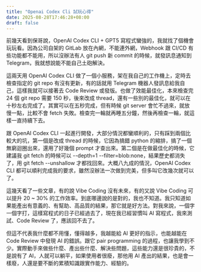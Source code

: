 ```yaml
---
title: "Openai Codex Cli 試玩心得"
date: 2025-08-28T17:46:28+08:00
draft: false
---
```

前幾天看到保哥說，OpenAI Codex CLI + GPT5 寫程式蠻強的，我就找了個機會玩玩看。因為公司自架的 GitLab 放在內網，不能連外網，Webhook 跟 CI/CD 有些功能都不能用，所以沒辦法有人 git push 新 commit 的時候，就發訊息通知到 Telegram，我就想說能不能自己土砲解決。

<!--more-->

這兩天用 OpenAI Codex CLI 做了一個小服務，架在我自己的工作機上，定時去檢查指定的 git repo 有沒有更新，有的話就用 Telegram 機器人發訊息給我自己，這樣我就可以接著去 Code Review 或發版。也做了效能最佳化，本來檢查完 24 個 git repo 需要 150 秒，後來改成 thread，還有一些別的最佳化，就可以在十秒左右完成了。其實可以在五秒完成，但有時候 git server 會忙不過來，就放慢一點，比較不會 fetch 失敗。檢查完一輪就再睡五分鐘，然後再檢查一輪，就這樣一直持續下去。

跟 OpenAI Codex CLI 一起進行開發，大部分情況都蠻順利的，只有踩到兩個比較大的坑，第一個是改成 thread 的時候，它因為搞錯 python 的縮排，搞了一個無窮迴圈出來，還用了好幾個 prompt 才查出來。第二個是在做最佳化的時候，它建議我 git fetch 的時候可以 --depth=1 --filter=blob:none，結果歷史都消失了，用 git fetch --unshallow 才都找回來。大概八九成的情況，OpenAI Codex CLI 都可以順利完成我的要求，雖然沒辦法一次做到完美，但多叫它改幾次就可以了。

這幾天看了一些文章，有的說 Vibe Coding 沒有未來，有的又說 Vibe Coding 可以提升 20 ~ 30% 的工作效率。到底哪邊說的是對的，我也不知道。我只知道如果能產出有意義的、有幫助、高品質的結果，那它就是好方法。對我來說，一個字一個字打，這樣寫程式的日子已經過去了，現在我已經習慣叫 AI 寫程式，我來測試、Code Review 了，應該回不去了。

但這不代表我什麼都不用懂，懂得越多，我越能給 AI 更好的指示，也能越能在 Code Review 中發現 AI 的錯誤。跟它 pair programming 的過程，也讓我學到不少。實際動手來做些什麼、產出些什麼、解決些問題，這些能力還是很珍貴的，不是說有了 AI，人就可以躺平，如果使用者很廢，那他用 AI 產出的結果，也是會一樣廢，人還是要不斷的累積知識跟實作能力、經驗的。
